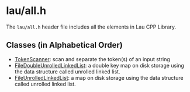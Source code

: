 # lau/all.h

The `lau/all.h` header file includes all the elements in Lau CPP Library.

## Classes (in Alphabetical Order)
- [TokenScanner](token_scanner_en.md): scan and separate the token(s) of an
  input string
- [FileDoubleUnrolledLinkedList](file_double_unrolled_linked_list_en.md):
  a double key map on disk storage using the data structure called unrolled
  linked list.
- [FileUnrolledLinkedList](file_unrolled_linked_list_en.md):
  a map on disk storage using the data structure called unrolled linked list.
